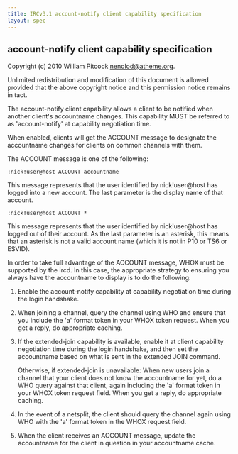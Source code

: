 ```yaml
---
title: IRCv3.1 account-notify client capability specification
layout: spec
---
```

account-notify client capability specification
----------------------------------------------

Copyright (c) 2010 William Pitcock <nenolod@atheme.org>.

Unlimited redistribution and modification of this document is allowed
provided that the above copyright notice and this permission notice
remains in tact.

The account-notify client capability allows a client to be notified
when another client's accountname changes.  This capability MUST be
referred to as 'account-notify' at capability negotiation time.

When enabled, clients will get the ACCOUNT message to designate the
accountname changes for clients on common channels with them.

The ACCOUNT message is one of the following:

    :nick!user@host ACCOUNT accountname

This message represents that the user identified by nick!user@host has
logged into a new account.  The last parameter is the display name of
that account.

    :nick!user@host ACCOUNT *

This message represents that the user identified by nick!user@host has
logged out of their account.  As the last parameter is an asterisk, this
means that an asterisk is not a valid account name (which it is not in P10
or TS6 or ESVID).

In order to take full advantage of the ACCOUNT message, WHOX must be
supported by the ircd.  In this case, the appropriate strategy to ensuring
you always have the accountname to display is to do the following:

1) Enable the account-notify capability at capability negotiation time during
   the login handshake.

2) When joining a channel, query the channel using WHO and ensure that you
   include the 'a' format token in your WHOX token request.  When you get
   a reply, do appropriate caching.

3) If the extended-join capability is available, enable it at client capability
   negotiation time during the login handshake, and then set the accountname
   based on what is sent in the extended JOIN command.

   Otherwise, if extended-join is unavailable:
   When new users join a channel that your client does not know the accountname
   for yet, do a WHO query against that client, again including the 'a' format
   token in your WHOX token request field.  When you get a reply, do appropriate
   caching.

4) In the event of a netsplit, the client should query the channel again using
   WHO with the 'a' format token in the WHOX request field.

5) When the client receives an ACCOUNT message, update the accountname for the
   client in question in your accountname cache.
